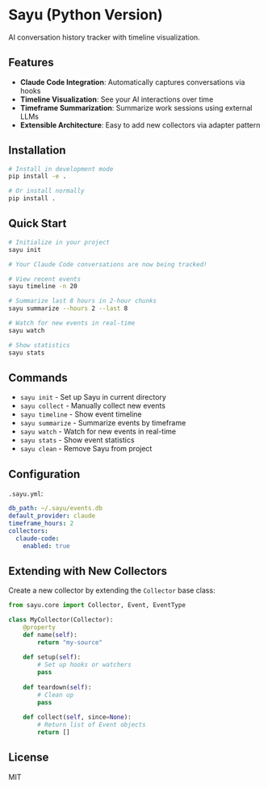 # Sayu (Python Version)

AI conversation history tracker with timeline visualization.

## Features

- **Claude Code Integration**: Automatically captures conversations via hooks
- **Timeline Visualization**: See your AI interactions over time
- **Timeframe Summarization**: Summarize work sessions using external LLMs
- **Extensible Architecture**: Easy to add new collectors via adapter pattern

## Installation

```bash
# Install in development mode
pip install -e .

# Or install normally
pip install .
```

## Quick Start

```bash
# Initialize in your project
sayu init

# Your Claude Code conversations are now being tracked!

# View recent events
sayu timeline -n 20

# Summarize last 8 hours in 2-hour chunks
sayu summarize --hours 2 --last 8

# Watch for new events in real-time
sayu watch

# Show statistics
sayu stats
```

## Commands

- `sayu init` - Set up Sayu in current directory
- `sayu collect` - Manually collect new events
- `sayu timeline` - Show event timeline
- `sayu summarize` - Summarize events by timeframe
- `sayu watch` - Watch for new events in real-time
- `sayu stats` - Show event statistics
- `sayu clean` - Remove Sayu from project

## Configuration

`.sayu.yml`:
```yaml
db_path: ~/.sayu/events.db
default_provider: claude
timeframe_hours: 2
collectors:
  claude-code:
    enabled: true
```

## Extending with New Collectors

Create a new collector by extending the `Collector` base class:

```python
from sayu.core import Collector, Event, EventType

class MyCollector(Collector):
    @property
    def name(self):
        return "my-source"
    
    def setup(self):
        # Set up hooks or watchers
        pass
    
    def teardown(self):
        # Clean up
        pass
    
    def collect(self, since=None):
        # Return list of Event objects
        return []
```

## License

MIT